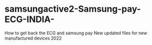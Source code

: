 # samsungactive2-Samsung-pay-ECG-INDIA-
How to get back the ECG and samsung pay New updated files for new manufactured devices 2022 
